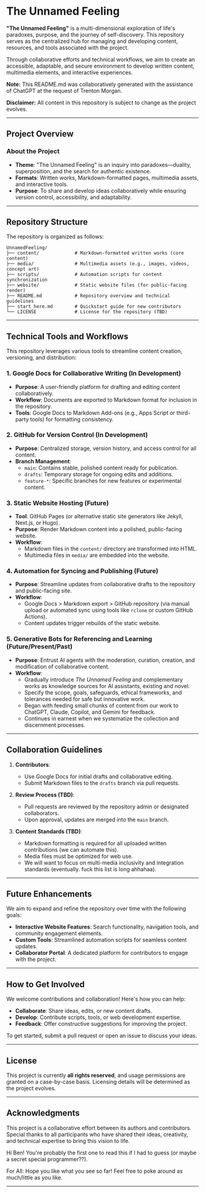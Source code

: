 # **The Unnamed Feeling**

**"The Unnamed Feeling"** is a multi-dimensional exploration of life's paradoxes, purpose, and the journey of self-discovery. This repository serves as the centralized hub for managing and developing content, resources, and tools associated with the project.

Through collaborative efforts and technical workflows, we aim to create an accessible, adaptable, and secure environment to develop written content, multimedia elements, and interactive experiences.

**Note:** This README.md was collaboratively generated with the assistance of ChatGPT at the request of Trenton Morgan.

**Disclaimer:** All content in this repository is subject to change as the project evolves.

---

## **Project Overview**

### **About the Project**
- **Theme**: "The Unnamed Feeling" is an inquiry into paradoxes—duality, superposition, and the search for authentic existence.
- **Formats**: Written works, Markdown-formatted pages, multimedia assets, and interactive tools.
- **Purpose**: To share and develop ideas collaboratively while ensuring version control, accessibility, and adaptability.

---

## **Repository Structure**

The repository is organized as follows:

```
UnnamedFeeling/
├── content/             # Markdown-formatted written works (core content)
├── media/               # Multimedia assets (e.g., images, videos, concept art)
├── scripts/             # Automation scripts for content synchronization
├── website/             # Static website files (for public-facing render)
├── README.md            # Repository overview and technical guidelines
├── start_here.md        # Quickstart guide for new contributors
└── LICENSE              # License for the repository (TBD)
```

---

## **Technical Tools and Workflows**

This repository leverages various tools to streamline content creation, versioning, and distribution:

### **1. Google Docs for Collaborative Writing (In Development)**
- **Purpose**: A user-friendly platform for drafting and editing content collaboratively.
- **Workflow**: Documents are exported to Markdown format for inclusion in the repository.
- **Tools**: Google Docs to Markdown Add-ons (e.g., Apps Script or third-party tools) for formatting consistency.

### **2. GitHub for Version Control (In Development)**
- **Purpose**: Centralized storage, version history, and access control for all content.
- **Branch Management**:
  - `main`: Contains stable, polished content ready for publication.
  - `drafts`: Temporary storage for ongoing edits and additions.
  - `feature-*`: Specific branches for new features or experimental content.

### **3. Static Website Hosting (Future)**
- **Tool**: GitHub Pages (or alternative static site generators like Jekyll, Next.js, or Hugo).
- **Purpose**: Render Markdown content into a polished, public-facing website.
- **Workflow**:
  - Markdown files in the `content/` directory are transformed into HTML.
  - Multimedia files in `media/` are embedded into the website.

### **4. Automation for Syncing and Publishing (Future)**
- **Purpose**: Streamline updates from collaborative drafts to the repository and public-facing site.
- **Workflow**:
  - Google Docs > Markdown export > GitHub repository (via manual upload or automated sync using tools like `rclone` or custom GitHub Actions).
  - Content updates trigger rebuilds of the static website.

### **5. Generative Bots for Referencing and Learning (Future/Present/Past)**
- **Purpose**: Entrust AI agents with the moderation, curation, creation, and modification of collaborative content.
- **Workflow**:
  - Gradually introduce _The Unnamed Feeling_ and complementary works as knowledge sources for AI assistants, existing and novel.
  - Specify the scope, goals, safeguards, ethical frameworks, and tolerances needed for safe but innovative work.
  - Began with feeding small chunks of content from our work to ChatGPT, Claude, Copilot, and Gemini for feedback.
  - Continues in earnest when we systematize the collection and discernment processes.

---

## **Collaboration Guidelines**

1. **Contributors**:
   - Use Google Docs for initial drafts and collaborative editing.
   - Submit Markdown files to the `drafts` branch via pull requests.

2. **Review Process (TBD)**:
   - Pull requests are reviewed by the repository admin or designated collaborators.
   - Upon approval, updates are merged into the `main` branch.

3. **Content Standards (TBD)**:
   - Markdown formatting is required for all uploaded written contributions (we can automate this).
   - Media files must be optimized for web use.
   - We will want to focus on multi-media inclusivity and integration standards (eventually. fuck this list is long ahhahaa).

---

## **Future Enhancements**

We aim to expand and refine the repository over time with the following goals:
- **Interactive Website Features**: Search functionality, navigation tools, and community engagement elements.
- **Custom Tools**: Streamlined automation scripts for seamless content updates.
- **Collaborator Portal**: A dedicated platform for contributors to engage with the project.

---

## **How to Get Involved**

We welcome contributions and collaboration! Here's how you can help:
- **Collaborate**: Share ideas, edits, or new content drafts.
- **Develop**: Contribute scripts, tools, or web development expertise.
- **Feedback**: Offer constructive suggestions for improving the project.

To get started, submit a pull request or open an issue to discuss your ideas.

---

## **License**

This project is currently **all rights reserved**, and usage permissions are granted on a case-by-case basis. Licensing details will be determined as the project evolves.

---

## **Acknowledgments**

This project is a collaborative effort between its authors and contributors. Special thanks to all participants who have shared their ideas, creativity, and technical expertise to bring this vision to life.

Hi Ben! You're probably the first one to read this if I had to guess (or maybe a secret special programmer??).

For All: Hope you like what you see so far! Feel free to poke around as much/little as you like.

---
